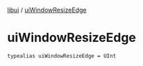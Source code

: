 [libui](index.md) / [uiWindowResizeEdge](./ui-window-resize-edge.md)

# uiWindowResizeEdge

`typealias uiWindowResizeEdge = UInt`